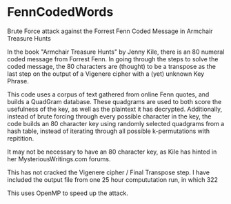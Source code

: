 # FennCodedWords
Brute Force attack against the Forrest Fenn Coded Message in Armchair Treasure Hunts

In the book "Armchair Treasure Hunts" by Jenny Kile, there is an 80 numeral coded message from Forrest Fenn. In going through the steps to solve the coded message, the 80 characters are (thought) to be a transpose as the last step on the output of a Vigenere cipher with a (yet) unknown Key Phrase. 

This code uses a corpus of text gathered from online Fenn quotes, and builds a QuadGram database. These quadgrams are used to both score the usefulness of the key, as well as the plaintext it has decrypted. Additionally, instead of brute forcing through every possible character in the key, the code builds an 80 character key using randomly selected quadgrams from a hash table, instead of iterating through all possible k-permutations with repitition.

It may not be necessary to have an 80 character key, as Kile has hinted in her MysteriousWritings.com forums.

This has not cracked the Vigenere cipher / Final Transpose step. I have included the output file from one 25 hour compututation run, in which 322

This uses OpenMP to speed up the attack.
